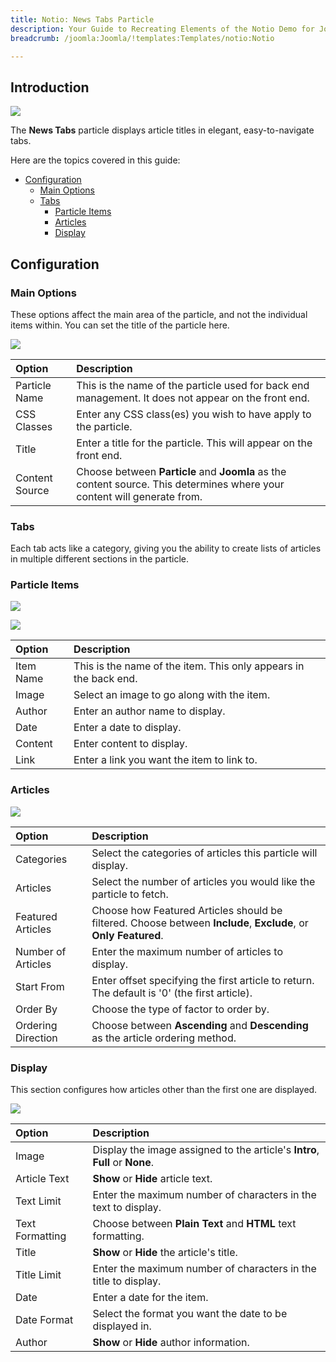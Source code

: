 ```yaml
---
title: Notio: News Tabs Particle
description: Your Guide to Recreating Elements of the Notio Demo for Joomla
breadcrumb: /joomla:Joomla/!templates:Templates/notio:Notio

---
```


## Introduction

![](assets/particle_newstabs1.jpeg)

The **News Tabs** particle displays article titles in elegant, easy-to-navigate tabs.

Here are the topics covered in this guide:

* [Configuration](#configuration)
    - [Main Options](#main-options)
    - [Tabs](#tabs)
      + [Particle Items](#particle-items)
      + [Articles](#articles)
      + [Display](#display)

## Configuration

### Main Options 

These options affect the main area of the particle, and not the individual items within. You can set the title of the particle here.

![](assets/particle_newstabs2.jpeg)

| Option         | Description                                                                                                              |
| :-----         | :-----                                                                                                                   |
| Particle Name  | This is the name of the particle used for back end management. It does not appear on the front end.                      |
| CSS Classes    | Enter any CSS class(es) you wish to have apply to the particle.                                                          |
| Title          | Enter a title for the particle. This will appear on the front end.                                                       |
| Content Source | Choose between **Particle** and **Joomla** as the content source. This determines where your content will generate from. |

### Tabs

Each tab acts like a category, giving you the ability to create lists of articles in multiple different sections in the particle.

### Particle Items

![](assets/particle_newstabs3.jpeg)

![](assets/particle_newstabs4.jpeg)

| Option    | Description                                                      |
| :-----    | :-----                                                           |
| Item Name | This is the name of the item. This only appears in the back end. |
| Image     | Select an image to go along with the item.                       |
| Author    | Enter an author name to display.                                 |
| Date      | Enter a date to display.                                         |
| Content   | Enter content to display.                                        |
| Link      | Enter a link you want the item to link to.                       |

### Articles

![](assets/particle_newstabs5.jpeg)

| Option             | Description                                                                                                     |
| :-----             | :-----                                                                                                          |
| Categories         | Select the categories of articles this particle will display.                                                   |
| Articles           | Select the number of articles you would like the particle to fetch.                                             |
| Featured Articles  | Choose how Featured Articles should be filtered. Choose between **Include**, **Exclude**, or **Only Featured**. |
| Number of Articles | Enter the maximum number of articles to display.                                                                |
| Start From         | Enter offset specifying the first article to return. The default is '0' (the first article).                    |
| Order By           | Choose the type of factor to order by.                                                                          |
| Ordering Direction | Choose between **Ascending** and **Descending** as the article ordering method.                                 |

### Display

This section configures how articles other than the first one are displayed.

![](assets/particle_newstabs6.jpeg)

| Option          | Description                                                                  |
| :-----          | :-----                                                                       |
| Image           | Display the image assigned to the article's **Intro**, **Full** or **None**. |
| Article Text    | **Show** or **Hide** article text.                                           |
| Text Limit      | Enter the maximum number of characters in the text to display.               |
| Text Formatting | Choose between **Plain Text** and **HTML** text formatting.                  |
| Title           | **Show** or **Hide** the article's title.                                    |
| Title Limit     | Enter the maximum number of characters in the title to display.              |
| Date            | Enter a date for the item.                                                   |
| Date Format     | Select the format you want the date to be displayed in.                      |
| Author          | **Show** or **Hide** author information.                                     |